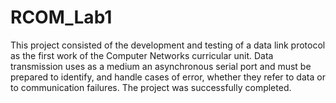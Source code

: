 # RCOM_Lab1

This project consisted of the development and testing of a data link protocol as the first work of the Computer Networks curricular unit. Data transmission uses as a medium an asynchronous serial port and must be prepared to identify, and handle cases of error, whether they refer to data or to communication failures. The project was successfully completed.
